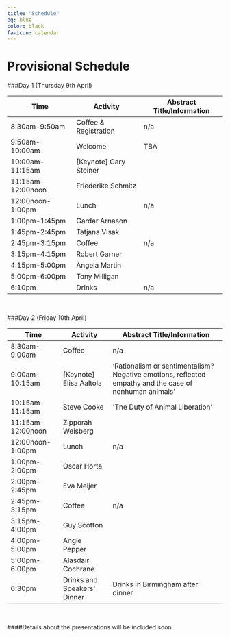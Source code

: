```yaml
---
title: "Schedule"
bg: blue
color: black
fa-icon: calendar
---
```


# Provisional Schedule

###Day 1 (Thursday 9th April)


Time |  Activity |  Abstract Title/Information
------------- | ------------ | ------------
8:30am-9:50am		|	Coffee & Registration		|	n/a
9:50am-10:00am		|	Welcome		|	TBA
10:00am-11:15am		|	[Keynote] Gary Steiner		|	
11:15am-12:00noon 	|	Friederike Schmitz 		|	
12:00noon-1:00pm 	|	Lunch		|	n/a
1:00pm-1:45pm		|	Gardar Arnason		|	
1:45pm-2:45pm		|	Tatjana Visak		|	
2:45pm-3:15pm		|	Coffee		|	n/a
3:15pm-4:15pm		|	Robert Garner		|	
4:15pm-5:00pm		|	Angela Martin		|	
5:00pm-6:00pm		|	Tony Milligan		|	
6:10pm				|	Drinks		|	n/a



&nbsp;

###Day 2 (Friday 10th April)

Time |  Activity |  Abstract Title/Information
------------- | ------------ | ------------
8:30am-9:00am		|		Coffee		|	n/a
9:00am-10:15am		|	[Keynote] Elisa Aaltola		|	‘Rationalism or sentimentalism? Negative emotions, reflected empathy and the case of nonhuman animals’
10:15am-11:15am		|	Steve Cooke		|	'The Duty of Animal Liberation'
11:15am-12:00noon 	|	Zipporah Weisberg		|	
12:00noon-1:00pm  	|	Lunch		|	n/a
1:00pm-2:00pm		|	Oscar Horta		|	
2:00pm-2:45pm		|	Eva Meijer		|	
2:45pm-3:15pm		|	Coffee		|	n/a
3:15pm-4:00pm		|	Guy Scotton		|	
4:00pm-5:00pm		|	Angie Pepper		|	
5:00pm-6:00pm		|	Alasdair Cochrane		|	
6:30pm				|	Drinks and Speakers' Dinner		|	Drinks in Birmingham after dinner


&nbsp;

####Details about the presentations will be included soon.
